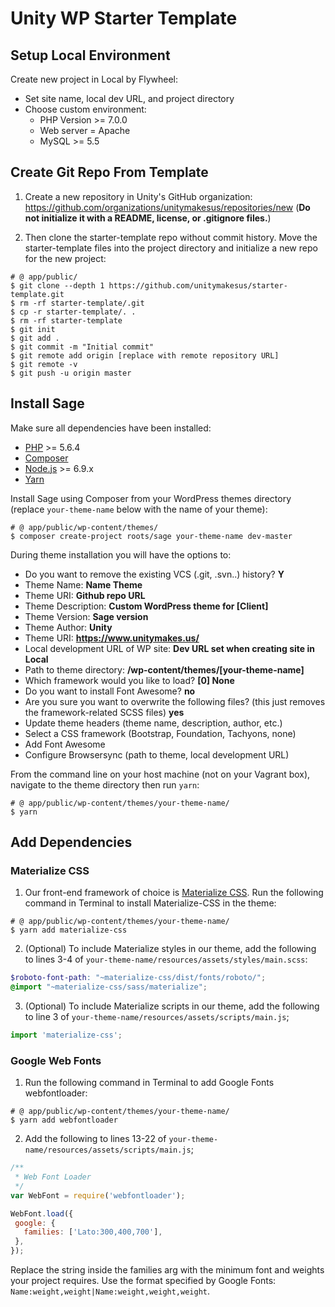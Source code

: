 # Unity WP Starter Template

## Setup Local Environment

Create new project in Local by Flywheel:
* Set site name, local dev URL, and project directory
* Choose custom environment:
  * PHP Version >= 7.0.0
  * Web server = Apache
  * MySQL >= 5.5

## Create Git Repo From Template

1. Create a new repository in Unity's GitHub organization: https://github.com/organizations/unitymakesus/repositories/new (**Do not initialize it with a README, license, or .gitignore files.**)

2. Then clone the starter-template repo without commit history. Move the starter-template files into the project directory and initialize a new repo for the new project:

````shell
# @ app/public/
$ git clone --depth 1 https://github.com/unitymakesus/starter-template.git
$ rm -rf starter-template/.git
$ cp -r starter-template/. .
$ rm -rf starter-template
$ git init
$ git add .
$ git commit -m "Initial commit"
$ git remote add origin [replace with remote repository URL]
$ git remote -v
$ git push -u origin master
````

## Install Sage

Make sure all dependencies have been installed:

* [PHP](http://php.net/manual/en/install.php) >= 5.6.4
* [Composer](https://getcomposer.org/download/)
* [Node.js](http://nodejs.org/) >= 6.9.x
* [Yarn](https://yarnpkg.com/en/docs/install)

Install Sage using Composer from your WordPress themes directory (replace `your-theme-name` below with the name of your theme):

```shell
# @ app/public/wp-content/themes/
$ composer create-project roots/sage your-theme-name dev-master
```

During theme installation you will have the options to:

* Do you want to remove the existing VCS (.git, .svn..) history? **Y**
* Theme Name: **Name Theme**
* Theme URI: **Github repo URL**
* Theme Description: **Custom WordPress theme for [Client]**
* Theme Version: **Sage version**
* Theme Author: **Unity**
* Theme URI: **https://www.unitymakes.us/**
* Local development URL of WP site: **Dev URL set when creating site in Local**
* Path to theme directory: **/wp-content/themes/[your-theme-name]**
* Which framework would you like to load? **[0] None**
* Do you want to install Font Awesome? **no**
* Are you sure you want to overwrite the following files? (this just removes the framework-related SCSS files) **yes**
* Update theme headers (theme name, description, author, etc.)
* Select a CSS framework (Bootstrap, Foundation, Tachyons, none)
* Add Font Awesome
* Configure Browsersync (path to theme, local development URL)

From the command line on your host machine (not on your Vagrant box), navigate to the theme directory then run `yarn`:

```shell
# @ app/public/wp-content/themes/your-theme-name/
$ yarn
```

## Add Dependencies

### Materialize CSS
1. Our front-end framework of choice is [Materialize CSS](http://materializecss.com/). Run the following command in Terminal to install Materialize-CSS in the theme:

```shell
# @ app/public/wp-content/themes/your-theme-name/
$ yarn add materialize-css
```

2. (Optional) To include Materialize styles in our theme, add the following to lines 3-4 of `your-theme-name/resources/assets/styles/main.scss`:

```scss
$roboto-font-path: "~materialize-css/dist/fonts/roboto/";
@import "~materialize-css/sass/materialize";
````

3. (Optional) To include Materialize scripts in our theme, add the following to line 3 of `your-theme-name/resources/assets/scripts/main.js`;

```js
import 'materialize-css';
````

### Google Web Fonts
1. Run the following command in Terminal to add Google Fonts webfontloader:

```shell
# @ app/public/wp-content/themes/your-theme-name/
$ yarn add webfontloader
```
2. Add the following to lines 13-22 of `your-theme-name/resources/assets/scripts/main.js`;

```js
/**
 * Web Font Loader
 */
var WebFont = require('webfontloader');

WebFont.load({
 google: {
   families: ['Lato:300,400,700'],
 },
});
````

Replace the string inside the families arg with the minimum font and weights your project requires. Use the format specified by Google Fonts: `Name:weight,weight|Name:weight,weight,weight`.
